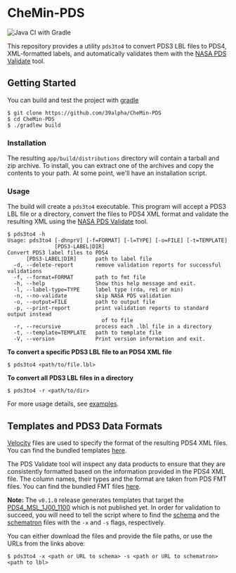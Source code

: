 # CheMin-PDS

![Java CI with Gradle](https://github.com/39alpha/CheMin-PDS/actions/workflows/gradle.yml/badge.svg)

This repository provides a utility `pds3to4` to convert PDS3 LBL files to
PDS4, XML-formatted labels, and automatically validates them with the
[NASA PDS Validate](https://github.com/NASA-PDS/validate) tool.

## Getting Started

You can build and test the project with [gradle](https://gradle.org/)

```shell
$ git clone https://github.com/39alpha/CheMin-PDS
$ cd CheMin-PDS
$ ./gradlew build
```

### Installation

The resulting `app/build/distributions` directory will contain a tarball and
zip archive. To install, you can extract one of the archives and copy the
contents to your path. At some point, we'll have an installation script.

### Usage

The build will create a `pds3to4` executable. This program will accept a
PDS3 LBL file or a directory, convert the files to PDS4 XML format and validate
the resulting XML using the
[NASA PDS Validate](https://github.com/NASA-PDS/validate) tool.

```shell
$ pds3to4 -h
Usage: pds3to4 [-dhnprV] [-f=FORMAT] [-l=TYPE] [-o=FILE] [-t=TEMPLATE]
               [PDS3-LABEL|DIR]
Convert PDS3 label files to PDS4
      [PDS3-LABEL|DIR]      path to label file
  -d, --delete-report       remove validation reports for successful validations
  -f, --format=FORMAT       path to fmt file
  -h, --help                Show this help message and exit.
  -l, --label-type=TYPE     label type (rda, re1 or min)
  -n, --no-validate         skip NASA PDS validation
  -o, --output=FILE         path to output file
  -p, --print-report        print validation reports to standard output instead
                              of to file
  -r, --recursive           process each .lbl file in a directory
  -t, --template=TEMPLATE   path to template file
  -V, --version             Print version information and exit.
```

**To convert a specific PDS3 LBL file to an PDS4 XML file**
```shell
$ pds3to4 <path/to/file.lbl>
```

**To convert all PDS3 LBL files in a directory**
```shell
$ pds3to4 -r <path/to/dir>
```

For more usage details, see [examples](./examples).

## Templates and PDS3 Data Formats

[Velocity](https://velocity.apache.org) files are used to specify the format
of the resulting PDS4 XML files. You can find the bundled templates
[here](./app/src/main/resources/org/thirtyninealpharesearch/chemin/pds4).

The PDS Validate tool will inspect any data products to ensure that they are
consistently formatted based on the information provided in the PDS4 XML file.
The column names, their types and the format are taken from PDS FMT files.
You can find the bundled FMT files
[here](./app/src/main/resources/org/thirtyninealpharesearch/chemin/formats).

**Note:** The `v0.1.0` release generates templates that target the
[PDS4_MSL_1J00_1100](https://github.com/pds-data-dictionaries/ldd-msl/blob/main/build/development/5dfa261012bc31ca663cdd9ed284bd66e497015c/1.19.0.0/PDS4_MSL_1J00_1100.xsd)
which is not published yet. In order for validation to succeed, you will need
to tell the script where to find the
[schema](https://raw.githubusercontent.com/pds-data-dictionaries/ldd-msl/main/build/development/5dfa261012bc31ca663cdd9ed284bd66e497015c/1.19.0.0/PDS4_MSL_1J00_1100.xsd)
and the
[schematron](https://github.com/pds-data-dictionaries/ldd-msl/blob/main/build/development/5dfa261012bc31ca663cdd9ed284bd66e497015c/1.19.0.0/PDS4_MSL_1J00_1100.sch)
files with the `-x` and `-s` flags, respectively.

You can either download the files and provide the file paths, or use the URLs from the links above:
```shell
$ pds3to4 -x <path or URL to schema> -s <path or URL to schematron> <path to lbl>
```
